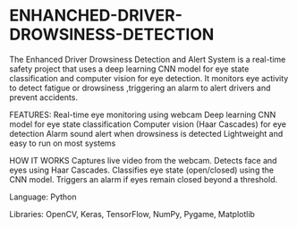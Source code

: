 # ENHANCHED-DRIVER-DROWSINESS-DETECTION
The Enhanced Driver Drowsiness Detection and Alert System is a real-time safety project that uses a deep learning CNN model for eye state classification and computer vision for eye detection. It monitors eye activity to detect fatigue or drowsiness ,triggering an alarm to alert drivers and prevent accidents.

FEATURES:
Real-time eye monitoring using webcam
Deep learning CNN model for eye state classification
Computer vision (Haar Cascades) for eye detection
Alarm sound alert when drowsiness is detected
Lightweight and easy to run on most systems

HOW IT WORKS
Captures live video from the webcam.
Detects face and eyes using Haar Cascades.
Classifies eye state (open/closed) using the CNN model.
Triggers an alarm if eyes remain closed beyond a threshold.

Language: Python

Libraries: OpenCV, Keras, TensorFlow, NumPy, Pygame, Matplotlib
